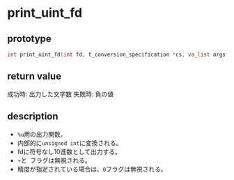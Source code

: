 
# print_uint_fd

## prototype

```c
int	print_uint_fd(int fd, t_conversion_specification *cs, va_list args);
```

## return value

成功時: 出力した文字数
失敗時: 負の値

## description

* `%u`用の出力関数。
* 内部的に`unsigned int`に変換される。
* fdに符号なし10進数として出力する。
* `+`と` `フラグは無視される。
* 精度が指定されている場合は、`0`フラグは無視される。
